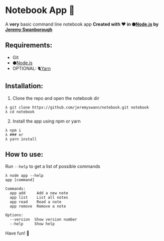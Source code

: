 # Notebook App :notebook:
A **very** basic command line notebook app
**Created with :heart: in ⬢[Node.js][] by [Jeremy Swanborough][]**

## Requirements:
* Git
* ⬢[Node.js][]
* OPTIONAL: :cat2:[Yarn][]

## Installation:
1. Clone the repo and open the notebook dir
```console
λ git clone https://github.com/jeremyswann/notebook.git notebook
λ cd notebook
```
2. Install the app using npm or yarn
```console
λ npm i
λ ### or
λ yarn install
```

## How to use:
Run `--help` to get a list of possible commands

```console
λ node app --help
app [command]

Commands:
  app add     Add a new note
  app list    List all notes
  app read    Read a note
  app remove  Remove a note

Options:
  --version  Show version number
  --help     Show help
```

Have fun! :tada:

[Node.js]: https://nodejs.org/en/
[Yarn]: https://yarnpkg.com
[Jeremy Swanborough]: https://github.com/jeremyswann